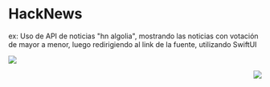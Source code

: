 # HackNews
ex: Uso de API de noticias "hn algolia", mostrando las noticias con votación de mayor a menor, luego redirigiendo al link de la fuente, utilizando SwiftUI

<p align="left">
<img src="https://media.giphy.com/media/ZYJymsecwEacnP6T42/giphy.gif">
</p>
<p align="right">
<img src="https://media.giphy.com/media/XbmrNh2WZcA9BxkZ9U/giphy.gif"
</p>

